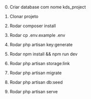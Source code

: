 0. Criar database com nome kds_project

1. Clonar projeto

2. Rodar composer install

3. Rodar cp .env.example .env

4. Rodar php artisan key:generate

5. Rodar npm install && npm run dev

6. Rodar php artisan storage:link

5. Rodar php artisan migrate

6. Rodar php artisan db:seed

7. Rodar php artisan serve
